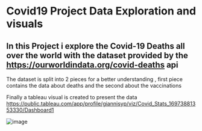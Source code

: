 # Covid19 Project Data Exploration and visuals

## In this Project i explore the Covid-19 Deaths all over the world with the dataset provided by the https://ourworldindata.org/covid-deaths api

The dataset is split into 2 pieces for a better understanding , first piece contains the data about deaths and the second about the vaccinations 

Finally a tableau visual is created to present the data https://public.tableau.com/app/profile/giannisyp/viz/Covid_Stats_16973881353330/Dashboard1

![image](https://github.com/giannisyp/SQL_Projects/assets/119696474/ba4da2a2-9328-499b-bee7-a18d8471a1ec)
